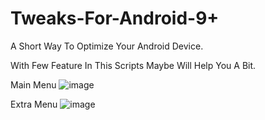 # Tweaks-For-Android-9+

A Short Way To Optimize Your Android Device.

With Few Feature In This Scripts Maybe Will Help You A Bit.


Main Menu
![image](https://github.com/user-attachments/assets/6f735072-706a-490d-84aa-a3a6ed84cb79)


Extra Menu
![image](https://github.com/user-attachments/assets/31423d09-cb16-4a2c-86fa-531d1d1982b1)








